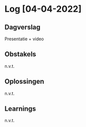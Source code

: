 # Log [04-04-2022]

## Dagverslag
Presentatie + video

## Obstakels
n.v.t.

## Oplossingen
n.v.t.

## Learnings
n.v.t.